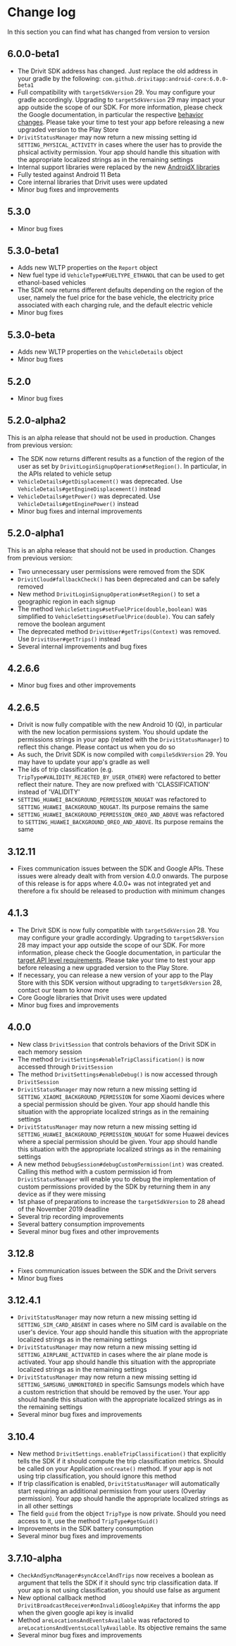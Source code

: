 # Change log

In this section you can find what has changed from version to version

## 6.0.0-beta1
* The Drivit SDK address has changed. Just replace the old address in your gradle by the following: `com.github.drivitapp:android-core:6.0.0-beta1`
* Full compatibility with `targetSdkVersion` 29. You may configure your gradle accordingly. 
  Upgrading to `targetSdkVersion` 29 may impact your app outside the scope of our SDK. For more information,
  please check the Google documentation, in particular the respective [behavior changes](https://developer.android.com/about/versions/10/behavior-changes-10). 
  Please take your time to test your app before releasing a new upgraded version to the Play Store
* ```DrivitStatusManager``` may now return a new missing setting id ```SETTING_PHYSICAL_ACTIVITY```
  in cases where the user has to provide the phsical activity permission. Your app should handle
  this situation with the appropriate localized strings as in the remaining settings
* Internal support libraries were replaced by the new [AndroidX libraries](https://developer.android.com/jetpack/androidx/migrate)
* Fully tested against Android 11 Beta 
* Core internal libraries that Drivit uses were updated
* Minor bug fixes and improvements

## 5.3.0
* Minor bug fixes

## 5.3.0-beta1
* Adds new WLTP properties on the `Report` object
* New fuel type id `VehicleType#FUELTYPE_ETHANOL` that can be used to get ethanol-based vehicles
* The SDK now returns different defaults depending on the region of the user, namely the fuel price for the base vehicle, the electricity price
associated with each charging rule, and the default electric vehicle
* Minor bug fixes 

## 5.3.0-beta
* Adds new WLTP properties on the `VehicleDetails` object
* Minor bug fixes
## 5.2.0
* Minor bug fixes
## 5.2.0-alpha2
This is an alpha release that should not be used in production. Changes from previous version:
* The SDK now returns different results as a function of the region of the user as set by `DrivitLoginSignupOperation#setRegion()`. In particular, in the APIs related to vehicle setup
* `VehicleDetails#getDisplacement()` was deprecated. Use `VehicleDetails#getEngineDisplacement()` instead
* `VehicleDetails#getPower()` was deprecated. Use `VehicleDetails#getEnginePower()` instead
* Minor bug fixes and internal improvements
## 5.2.0-alpha1
This is an alpha release that should not be used in production. Changes from previous version:
* Two unnecessary user permissions were removed from the SDK
* `DrivitCloud#fallbackCheck()` has been deprecated and can be safely removed
* New method `DrivitLoginSignupOperation#setRegion()` to set a geographic region in each signup
* The method `VehicleSettings#setFuelPrice(double,boolean)` was simplified to `VehicleSettings#setFuelPrice(double)`. You can safely remove the boolean argument
* The deprecated method `DrivitUser#getTrips(Context)` was removed. Use `DrivitUser#getTrips()` instead
* Several internal improvements and bug fixes
## 4.2.6.6
* Minor bug fixes and other improvements
## 4.2.6.5
* Drivit is now fully compatible with the new Android 10 (Q), in particular with the new location permissions system. 
You should update the permissions strings in your app (related with the `DrivitStatusManager`) to reflect this change.
Please contact us when you do so
* As such, the Drivit SDK is now compiled with `compileSdkVersion` 29. You may have to update your app's gradle as well
* The ids of trip classification (e.g. `TripType#VALIDITY_REJECTED_BY_USER_OTHER`) were refactored to better reflect
their nature. They are now prefixed with 'CLASSIFICATION' instead of 'VALIDITY'
* `SETTING_HUAWEI_BACKGROUND_PERMISSION_NOUGAT` was refactored to `SETTING_HUAWEI_BACKGROUND_NOUGAT`. Its purpose remains the same
* `SETTING_HUAWEI_BACKGROUND_PERMISSION_OREO_AND_ABOVE` was refactored to `SETTING_HUAWEI_BACKGROUND_OREO_AND_ABOVE`. Its purpose remains the same
## 3.12.11
* Fixes communication issues between the SDK and Google APIs. These issues were already dealt with from version 4.0.0 onwards. The 
purpose of this release is for apps where 4.0.0+ was not integrated yet and therefore a fix should be released to production with minimum changes
## 4.1.3
* The Drivit SDK is now fully compatible with `targetSdkVersion` 28. You may configure your gradle accordingly. 
Upgrading to `targetSdkVersion` 28 may impact your app outside the scope of our SDK. For more information,
please check the Google documentation, in particular the [target API level requirements](https://developer.android.com/distribute/best-practices/develop/target-sdk#prepie). 
Please take your time to test your app before releasing a new upgraded version to the Play Store. 
* If necessary, you can release a new version of your app to the Play Store with this SDK version without upgrading to
`targetSdkVersion` 28, contact our team to know more
* Core Google libraries that Drivit uses were updated
* Minor bug fixes and improvements
## 4.0.0
* New class ```DrivitSession``` that controls behaviors of the Drivit SDK in each memory session
* The method ```DrivitSettings#enableTripClassification()``` is now accessed through ```DrivitSession```
* The method ```DrivitSettings#enableDebug()``` is now accessed through ```DrivitSession```
* ```DrivitStatusManager``` may now return a new missing setting id ```SETTING_XIAOMI_BACKGROUND_PERMISSION```
for some Xiaomi devices where a special permission should be given. Your app should handle
this situation with the appropriate localized strings as in the remaining settings
* ```DrivitStatusManager``` may now return a new missing setting id ```SETTING_HUAWEI_BACKGROUND_PERMISSION_NOUGAT```
for some Huawei devices where a special permission should be given. Your app should handle
this situation with the appropriate localized strings as in the remaining settings
* A new method ```DebugSession#debugCustomPermission(int)``` was created. Calling this method with a custom permission id from
```DrivitStatusManager``` will enable you to debug the implementation of custom permissions provided by the SDK by returning them
in any device as if they were missing
* 1st phase of preparations to increase the ```targetSdkVersion``` to 28 ahead of the November 2019 deadline
* Several trip recording improvements
* Several battery consumption improvements
* Several minor bug fixes and other improvements 
## 3.12.8
* Fixes communication issues between the SDK and the Drivit servers
* Minor bug fixes
## 3.12.4.1
* ```DrivitStatusManager``` may now return a new missing setting id ```SETTING_SIM_CARD_ABSENT```
in cases where no SIM card is available on the user's device. Your app should handle
this situation with the appropriate localized strings as in the remaining settings
* ```DrivitStatusManager``` may now return a new missing setting id ```SETTING_AIRPLANE_ACTIVATED```
in cases where the air plane mode is activated. Your app should handle
this situation with the appropriate localized strings as in the remaining settings
* ```DrivitStatusManager``` may now return a new missing setting id ```SETTING_SAMSUNG_UNMONITORED```
in specific Samsungs models which have a custom restriction that should be removed by the user. Your app should handle
this situation with the appropriate localized strings as in the remaining settings
* Several minor bug fixes and improvements
## 3.10.4
* New method ```DrivitSettings.enableTripClassification()``` that explicitly tells the SDK if it should compute the trip classification metrics.
Should be called on your Application ```onCreate()``` method. If your app is not using trip classification, you should ignore this method
* If trip classification is enabled, ```DrivitStatusManager``` will automatically start
requiring an additional permission from your users (Overlay permission). Your app
should handle the appropriate localized strings as in all other settings
* The field ```guid``` from the object ```TripType``` is now private. Should you need access to it,
use the method ```TripType#getGuid()```
* Improvements in the SDK battery consumption
* Several minor bug fixes and improvements
## 3.7.10-alpha
* ```CheckAndSyncManager#syncAccelAndTrips``` now receives a boolean as argument that tells the SDK if it should sync trip
classification data. If your app is not using classification, you should use false as argument
* New optional callback method ```DrivitBroadcastReceiver#onInvalidGoogleApiKey``` that informs the app when the given google api key is invalid
* Method ```areLocationsAndEventsAvailable``` was refactored to ```areLocationsAndEventsLocallyAvailable```. Its objective remains the same
* Several minor bug fixes and improvements

